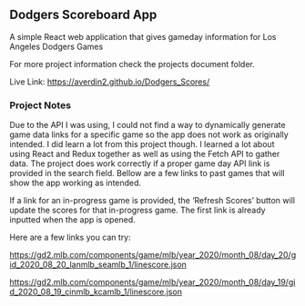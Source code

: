 ## Dodgers Scoreboard App

A simple React web application that gives gameday information for Los Angeles Dodgers Games

For more project information check the projects document folder.

Live Link: https://averdin2.github.io/Dodgers_Scores/

### Project Notes

Due to the API I was using, I could not find a way to dynamically generate game data links for a specific game so the app does not work as originally intended. I did learn a lot from this project though. I learned a lot about using React and Redux together as well as using the Fetch API to gather data. The project does work correctly if a proper game day API link is provided in the search field. Bellow are a few links to past games that will show the app working as intended.

If a link for an in-progress game is provided, the ‘Refresh Scores’ button will update the scores for that in-progress game. The first link is already inputted when the app is opened.

Here are a few links you can try:

https://gd2.mlb.com/components/game/mlb/year_2020/month_08/day_20/gid_2020_08_20_lanmlb_seamlb_1/linescore.json

https://gd2.mlb.com/components/game/mlb/year_2020/month_08/day_19/gid_2020_08_19_cinmlb_kcamlb_1/linescore.json
